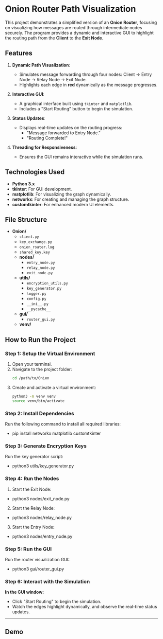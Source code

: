 # Onion Router Path Visualization

This project demonstrates a simplified version of an **Onion Router**, focusing on visualizing how messages are routed through intermediate nodes securely. The program provides a dynamic and interactive GUI to highlight the routing path from the **Client** to the **Exit Node**.

## Features
1. **Dynamic Path Visualization**:
   - Simulates message forwarding through four nodes: Client → Entry Node → Relay Node → Exit Node.
   - Highlights each edge in **red** dynamically as the message progresses.

2. **Interactive GUI**:
   - A graphical interface built using `tkinter` and `matplotlib`.
   - Includes a "Start Routing" button to begin the simulation.

3. **Status Updates**:
   - Displays real-time updates on the routing progress:
     - "Message forwarded to Entry Node."
     - "Routing Complete!"

4. **Threading for Responsiveness**:
   - Ensures the GUI remains interactive while the simulation runs.

## Technologies Used
- **Python 3.x**
- **tkinter**: For GUI development.
- **matplotlib**: For visualizing the graph dynamically.
- **networkx**: For creating and managing the graph structure.
- **customtkinter**: For enhanced modern UI elements.

## File Structure
- **Onion/**
  - `client.py`
  - `key_exchange.py`
  - `onion_router.log`
  - `shared_key.key`
  - **nodes/**
    - `entry_node.py` 
    - `relay_node.py` 
    - `exit_node.py` 
  - **utils/**
    - `encryption_utils.py`
    - `key_generator.py`
    - `logger.py`
    - `config.py`
    - `__ini__.py`
    - `__pycache__`
  - **gui/**
    - `router_gui.py`
  - **venv/**

## How to Run the Project

### Step 1: Setup the Virtual Environment
1. Open your terminal.
2. Navigate to the project folder:
   ```bash
   cd /path/to/Onion
3. Create and activate a virtual environment:
   ```bash
   python3 -m venv venv
   source venv/bin/activate

### Step 2: Install Dependencies
Run the following command to install all required libraries:
- pip install networkx matplotlib customtkinter

### Step 3: Generate Encryption Keys
Run the key generator script:
- python3 utils/key_generator.py

### Step 4: Run the Nodes
1. Start the Exit Node:
- python3 nodes/exit_node.py
2. Start the Relay Node:
- python3 nodes/relay_node.py
3. Start the Entry Node:
- python3 nodes/entry_node.py

### Step 5: Run the GUI
Run the router visualization GUI:
- python3 gui/router_gui.py

### Step 6: Interact with the Simulation
**In the GUI window:**
- Click "Start Routing" to begin the simulation.
- Watch the edges highlight dynamically, and observe the real-time status updates.

---

## Demo
